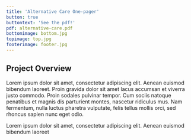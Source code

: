 ```yaml
---
title: 'Alternative Care One-pager'
button: true
buttontext: 'See the pdf!'
pdf: alternative-care.pdf
bottomimage: bottom.jpg
topimage: top.jpg
footerimage: footer.jpg
---
```


## Project Overview
Lorem ipsum dolor sit amet, consectetur adipiscing elit. Aenean euismod bibendum laoreet. Proin gravida dolor sit amet lacus accumsan et viverra justo commodo. Proin sodales pulvinar tempor. Cum sociis natoque penatibus et magnis dis parturient montes, nascetur ridiculus mus. Nam fermentum, nulla luctus pharetra vulputate, felis tellus mollis orci, sed rhoncus sapien nunc eget odio. 

Lorem ipsum dolor sit amet, consectetur adipiscing elit. Aenean euismod bibendum laoreet
